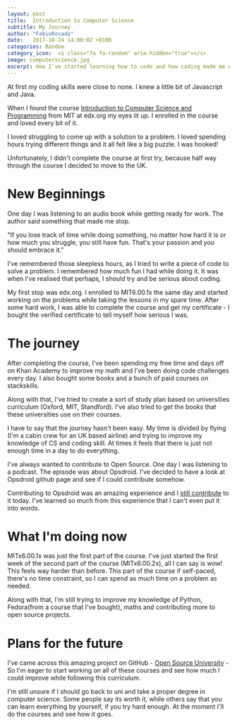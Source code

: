 ```yaml
---
layout: post
title:  Introduction to Computer Science
subtitle: My Journey 
author: "FabioRosado"
date:   2017-10-24 14:00:02 +0100
categories: Random
category_icon:  <i class="fa fa-random" aria-hidden="true"></i>
image: computerscience.jpg
excerpt: How I've started learning how to code and how coding made me want to learn more about Computer Science. Read about my journey and all the free courses that I've been doing to improve my knowledge.
---
```


At first my coding skills were close to none. I knew a little bit of Javascript and Java.

When I found the course [Introduction to Computer Science and Programming](https://www.edx.org/course/introduction-computer-science-mitx-6-00-1x) from MIT at edx.org my eyes lit up. I enrolled in the course and loved every bit of it.

I loved struggling to come up with a solution to a problem. I loved spending hours trying different things and it all felt like a big puzzle. I was hooked!

Unfortunately, I didn't complete the course at first try, because half way through the course I decided to move to the UK.

# New Beginnings

One day I was listening to an audio book while getting ready for work. The author said something that made me stop.

"If you lose track of time while doing something, no matter how hard it is or how much you struggle, you still have fun. That's your passion and you should embrace it."

I've remembered those sleepless hours, as I tried to write a piece of code to solve a problem. I remembered how much fun I had while doing it. It was when I've realised that perhaps, I should try and be serious about coding.

My first stop was edx.org. I enrolled to MIT6.00.1x the same day and started working on the problems while taking the lessons in my spare time.  After some hard work, I was able to complete the course and get my certificate - I bought the verified certificate to tell myself how serious I was.

# The journey

After completing the course, I've been spending my free time and days off on Khan Academy to improve my math and I've been doing code challenges every day. I also bought some books and a bunch of paid courses on stackskills.

Along with that, I've tried to create a sort of study plan based on universities curriculum (Oxford, MIT, Standford). I've also tried to get the books that these universities use on their courses.

I have to say that the journey hasn't been easy. My time is divided by flying (I'm a cabin crew for an UK based airline) and trying to improve my knowledge of CS and coding skill. At times it feels that there is just not enough time in a day to do everything.

I've always wanted to contribute to Open Source. One day I was listening to a podcast. The episode was about Opsdroid. I've decided to have a look at Opsdroid github page and see if I could contribute somehow.

Contributing to Opsdroid was an amazing experience and I [still contribute](2017-10-01-opsdroid.md) to it today. I've learned so much from this experience that I can't even put it into words.

# What I'm doing now

MITx6.00.1x was just the first part of the course. I've just started the first week of the second part of the course (MITx6.00.2x), all I can say is wow! This feels way harder than before. This part of the course if self-paced, there's no time constraint, so I can spend as much time on a problem as needed.

Along with that, I'm still trying to improve my knowledge of Python, Fedora(from a course that I've bought), maths and contributing more to open source projects.

# Plans for the future

I've came across this amazing project on GitHub - [Open Source University](https://github.com/FabioRosado/computer-science) - So I'm eager to start working on all of these courses and see how much I could improve while following this curriculum.

I'm still unsure if I should go back to uni and take a proper degree in computer science. Some people say its worth it, while others say that you can learn everything by yourself, if you try hard enough. At the moment I'll do the courses and see how it goes.
